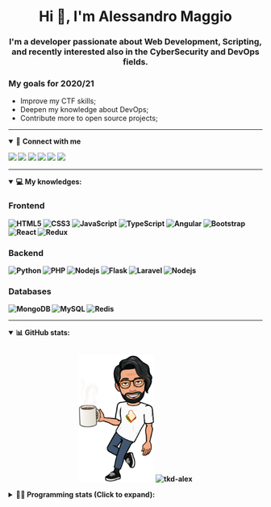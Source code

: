<h1 align="center">Hi 👋, I'm Alessandro Maggio</h1>
<h3 align="center">I'm a developer passionate about Web Development, Scripting, and recently interested also in the CyberSecurity and DevOps fields.</h3>

### My goals for 2020/21
- Improve my CTF skills;
- Deepen my knowledge about DevOps;
- Contribute more to open source projects;

____

<details open>
<summary>🤝 <b>Connect with me<b></summary>

<p align = "center">

[<img src="https://img.shields.io/badge/twitter-1DA1F2.svg?&style=for-the-badge&logo=twitter&logoColor=white" />](https://twitter.com/TkdAxel)
[<img src ="https://img.shields.io/badge/portfolio-web-%23.svg?&style=for-the-badge&logo=&logoColor=white%22">](https://alessandromaggio.it/)
[<img src ="https://img.shields.io/badge/Telegram-1ca0f1.svg?&style=for-the-badge&logo=Telegram&logoColor=white%22&link=https://t.me/TkdAlex">](https://t.me/TkdAlex/)
[<img src="https://img.shields.io/badge/gmail-c14438.svg?&style=for-the-badge&logo=Gmail&logoColor=white&link=mailto:alex.tkd.alex@gmail.com"/>](mailto:alex.tkd.alex@gmail.com)
[<img src="https://img.shields.io/badge/linkedin-0077B5.svg?&style=for-the-badge&logo=linkedin&logoColor=white" />](https://www.linkedin.com/in/aalessandromaggio/)
[<img src = "https://img.shields.io/badge/instagram-E4405F.svg?&style=for-the-badge&logo=instagram&logoColor=white">](https://www.instagram.com/tkd_alex/)
<!--- [![Visits Badge](https://badges.pufler.dev/visits/tkd-alex/tkd-alex?style=for-the-badge&color=blue)](https://github.com/tkd-alex/tkd-alex) -->

</p>

</details>

---

<details open>
<summary>💻 <b>My knowledges</b>: </summary>

### Frontend
![HTML5](https://img.shields.io/badge/-HTML5-E34F26.svg?style=for-the-badge&logo=html5&logoColor=ffffff)
![CSS3](https://img.shields.io/badge/-CSS3-1572B6.svg?style=for-the-badge&logo=css3)
![JavaScript](https://img.shields.io/badge/-JavaScript-282C34?style=for-the-badge&logo=javascript)
![TypeScript](https://img.shields.io/badge/-TypeScript-007ACC?style=for-the-badge&logo=typescript)
![Angular](https://img.shields.io/badge/-Angular-DD0031?style=for-the-badge&logo=angular)
![Bootstrap](https://img.shields.io/badge/-Bootstrap-563D7C.svg?style=for-the-badge&logo=bootstrap)
![React](https://img.shields.io/badge/-React-282C34.svg?style=for-the-badge&logo=react&logoColor=ffffff)
![Redux](https://img.shields.io/badge/-Redux-764ABC.svg?style=for-the-badge&logo=redux)

### Backend
![Python](https://img.shields.io/badge/-Python-3776AB.svg?style=for-the-badge&logo=Python&logoColor=ffffff)
![PHP](https://img.shields.io/badge/-PHP-777BB4.svg?style=for-the-badge&logo=PHP&logoColor=ffffff)
![Nodejs](https://img.shields.io/badge/-Bash-4EAA25.svg?style=for-the-badge&logo=gnu-bash&logoColor=ffffff)
![Flask](https://img.shields.io/badge/-Flask-282C34.svg?style=for-the-badge&logo=flask)
![Laravel](https://img.shields.io/badge/-Laravel-FF2D20.svg?style=for-the-badge&logo=laravel&logoColor=ffffff)
![Nodejs](https://img.shields.io/badge/-Nodejs-339933.svg?style=for-the-badge&logo=Node.js&logoColor=ffffff)

### Databases
![MongoDB](https://img.shields.io/badge/-MongoDB-47A248?style=for-the-badge&logo=mongodb&logoColor=ffffff)
![MySQL](https://img.shields.io/badge/-MySQL-4479A1?style=for-the-badge&logo=mysql&logoColor=ffffff)
![Redis](https://img.shields.io/badge/-Redis-DC382D?style=for-the-badge&logo=Redis&logoColor=ffffff)

</details>

---

<details open>
 <summary>📊 <b>GitHub stats</b>: </summary>

<br>

<p align = "center">
    <img src="https://raw.githubusercontent.com/Tkd-Alex/tkd-alex/master/images/321517cd-ff68-41a7-b0d1-e765680568a7-8b6448d9-c944-4146-b633-adbdd25cb471-v1.png" height="250" />
    <img src="https://github-readme-stats.vercel.app/api?username=tkd-alex&show_icons=true&count_private=true&hide_border=true&line_height=25" alt="tkd-alex">
</p>

</design>

<details>
 <summary>👨‍💻 <b>Programming stats (Click to expand)</b>: </summary>
 
<!--START_SECTION:waka-->
**I'm an Early 🐤** 

```text
🌞 Morning    337 commits    █████░░░░░░░░░░░░░░░░░░░░   21.42% 
🌆 Daytime    655 commits    ██████████░░░░░░░░░░░░░░░   41.64% 
🌃 Evening    544 commits    ████████░░░░░░░░░░░░░░░░░   34.58% 
🌙 Night      37 commits     ░░░░░░░░░░░░░░░░░░░░░░░░░   2.35%

```
📅 **I'm Most Productive on Wednesday** 

```text
Monday       249 commits    ████░░░░░░░░░░░░░░░░░░░░░   15.83% 
Tuesday      243 commits    ███░░░░░░░░░░░░░░░░░░░░░░   15.45% 
Wednesday    295 commits    ████░░░░░░░░░░░░░░░░░░░░░   18.75% 
Thursday     257 commits    ████░░░░░░░░░░░░░░░░░░░░░   16.34% 
Friday       257 commits    ████░░░░░░░░░░░░░░░░░░░░░   16.34% 
Saturday     127 commits    ██░░░░░░░░░░░░░░░░░░░░░░░   8.07% 
Sunday       145 commits    ██░░░░░░░░░░░░░░░░░░░░░░░   9.22%

```


📊 **This Week I Spent My Time On** 

```text
⌚︎ Time Zone: Europe/Rome

💬 Programming Languages: 
JavaScript               4 hrs               ██████████░░░░░░░░░░░░░░░   39.78% 
Python                   3 hrs 36 mins       █████████░░░░░░░░░░░░░░░░   35.84% 
PHP                      45 mins             ██░░░░░░░░░░░░░░░░░░░░░░░   7.59% 
Text                     33 mins             █░░░░░░░░░░░░░░░░░░░░░░░░   5.58% 
Java                     29 mins             █░░░░░░░░░░░░░░░░░░░░░░░░   4.94%

🔥 Editors: 
VS Code                  7 hrs 37 mins       ███████████████████░░░░░░   75.7% 
Sublime Text             2 hrs 26 mins       ██████░░░░░░░░░░░░░░░░░░░   24.3%

🐱‍💻 Projects: 
PandaScripts-Chrome-Exten3 hrs 9 mins        ███████░░░░░░░░░░░░░░░░░░   31.36% 
myStore                  2 hrs 57 mins       ███████░░░░░░░░░░░░░░░░░░   29.32% 
Unknown Project          2 hrs 4 mins        █████░░░░░░░░░░░░░░░░░░░░   20.58% 
secret-project-ytm       34 mins             █░░░░░░░░░░░░░░░░░░░░░░░░   5.63% 
Twitch-Channel-Points-Min33 mins             █░░░░░░░░░░░░░░░░░░░░░░░░   5.53%

💻 Operating System: 
Linux                    10 hrs 4 mins       █████████████████████████   100.0%

```

**I Mostly Code in Python** 

```text
Python                   31 repos            ██████████░░░░░░░░░░░░░░░   41.89% 
JavaScript               12 repos            ████░░░░░░░░░░░░░░░░░░░░░   16.22% 
PHP                      5 repos             █░░░░░░░░░░░░░░░░░░░░░░░░   6.76% 
CSS                      5 repos             █░░░░░░░░░░░░░░░░░░░░░░░░   6.76% 
HTML                     5 repos             █░░░░░░░░░░░░░░░░░░░░░░░░   6.76%

```



 Last Updated on 26/08/2021
<!--END_SECTION:waka-->

</details>
